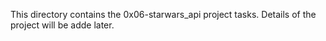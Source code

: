 This directory contains the 0x06-starwars_api project tasks.
Details of the project will be adde later.
